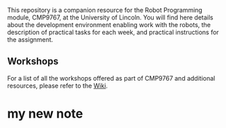 This repository is a companion resource for the Robot Programming module, CMP9767, at the University of Lincoln. You will find here details about the development environment enabling work with the robots, the description of practical tasks for each week, and practical instructions for the assignment.

## Workshops
For a list of all the workshops offered as part of CMP9767 and additional resources, please refer to the [Wiki](https://github.com/LCAS/CMP9767/wiki).

# my new note 